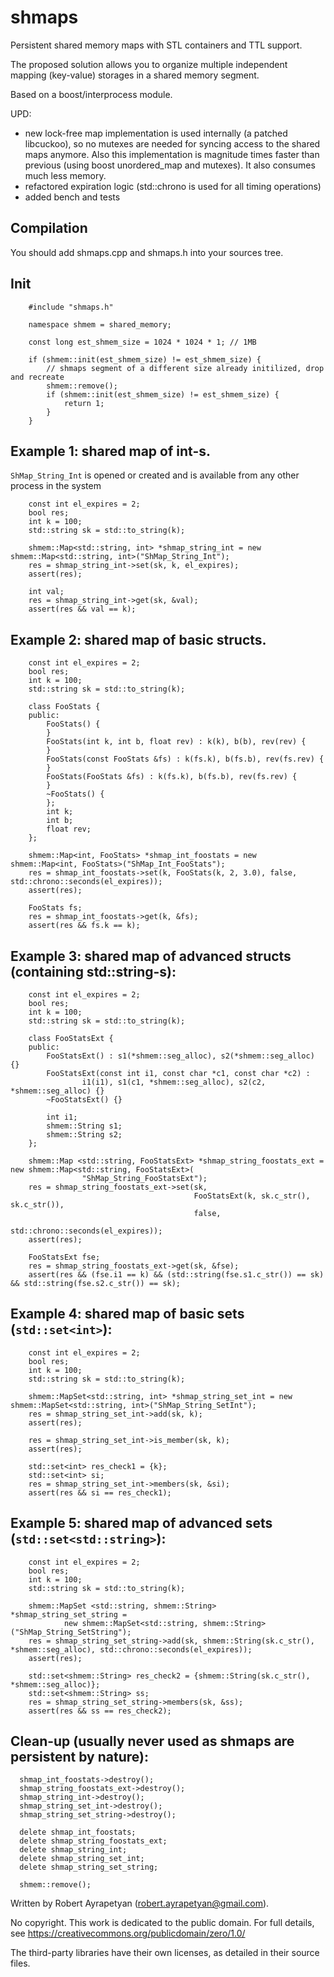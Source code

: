 # shmaps
Persistent shared memory maps with STL containers and TTL support.

The proposed solution allows you to organize multiple independent mapping (key-value) storages in a shared memory segment.

Based on a boost/interprocess module.

UPD:
- new lock-free map implementation is used internally (a patched libcuckoo), so no mutexes are needed for syncing access to the shared maps anymore. 
Also this implementation is magnitude times faster than previous (using boost unordered_map and mutexes).
It also consumes much less memory.
- refactored expiration logic (std::chrono is used for all timing operations)
- added bench and tests


## Compilation
You should add shmaps.cpp and shmaps.h into your sources tree.

## Init
```
    #include "shmaps.h"
    
    namespace shmem = shared_memory;
    
    const long est_shmem_size = 1024 * 1024 * 1; // 1MB
    
    if (shmem::init(est_shmem_size) != est_shmem_size) {
        // shmaps segment of a different size already initilized, drop and recreate
        shmem::remove();
        if (shmem::init(est_shmem_size) != est_shmem_size) {
            return 1;
        }
    }
```

## Example 1: shared map of int-s.
`ShMap_String_Int` is opened or created and is available from any other process in the system
```
    const int el_expires = 2;
    bool res;
    int k = 100;
    std::string sk = std::to_string(k);
    
    shmem::Map<std::string, int> *shmap_string_int = new shmem::Map<std::string, int>("ShMap_String_Int");
    res = shmap_string_int->set(sk, k, el_expires);
    assert(res);
    
    int val;
    res = shmap_string_int->get(sk, &val);
    assert(res && val == k);
```

## Example 2: shared map of basic structs.
```
    const int el_expires = 2;
    bool res;
    int k = 100;
    std::string sk = std::to_string(k);
    
    class FooStats {
    public:
        FooStats() {
        }
        FooStats(int k, int b, float rev) : k(k), b(b), rev(rev) {
        }
        FooStats(const FooStats &fs) : k(fs.k), b(fs.b), rev(fs.rev) {
        }
        FooStats(FooStats &fs) : k(fs.k), b(fs.b), rev(fs.rev) {
        }
        ~FooStats() {
        };
        int k;
        int b;
        float rev;
    };
    
    shmem::Map<int, FooStats> *shmap_int_foostats = new shmem::Map<int, FooStats>("ShMap_Int_FooStats");
    res = shmap_int_foostats->set(k, FooStats(k, 2, 3.0), false, std::chrono::seconds(el_expires));
    assert(res);
    
    FooStats fs;
    res = shmap_int_foostats->get(k, &fs);
    assert(res && fs.k == k);
```

## Example 3: shared map of advanced structs (containing std::string-s):
```
    const int el_expires = 2;
    bool res;
    int k = 100;
    std::string sk = std::to_string(k);
    
    class FooStatsExt {
    public:
        FooStatsExt() : s1(*shmem::seg_alloc), s2(*shmem::seg_alloc) {}
        FooStatsExt(const int i1, const char *c1, const char *c2) :
                i1(i1), s1(c1, *shmem::seg_alloc), s2(c2, *shmem::seg_alloc) {}
        ~FooStatsExt() {}

        int i1;
        shmem::String s1;
        shmem::String s2;
    };
    
    shmem::Map <std::string, FooStatsExt> *shmap_string_foostats_ext = new shmem::Map<std::string, FooStatsExt>(
                "ShMap_String_FooStatsExt");
    res = shmap_string_foostats_ext->set(sk,
                                         FooStatsExt(k, sk.c_str(), sk.c_str()),
                                         false,
                                         std::chrono::seconds(el_expires));
    assert(res);
    
    FooStatsExt fse;
    res = shmap_string_foostats_ext->get(sk, &fse);
    assert(res && (fse.i1 == k) && (std::string(fse.s1.c_str()) == sk) && std::string(fse.s2.c_str()) == sk);
```

## Example 4: shared map of basic sets (`std::set<int>`):
```
    const int el_expires = 2;
    bool res;
    int k = 100;
    std::string sk = std::to_string(k);
    
    shmem::MapSet<std::string, int> *shmap_string_set_int = new shmem::MapSet<std::string, int>("ShMap_String_SetInt");
    res = shmap_string_set_int->add(sk, k);
    assert(res);
    
    res = shmap_string_set_int->is_member(sk, k);
    assert(res);
    
    std::set<int> res_check1 = {k};
    std::set<int> si;
    res = shmap_string_set_int->members(sk, &si);
    assert(res && si == res_check1);
```

## Example 5: shared map of advanced sets (`std::set<std::string>`):
```
    const int el_expires = 2;
    bool res;
    int k = 100;
    std::string sk = std::to_string(k);
    
    shmem::MapSet <std::string, shmem::String> *shmap_string_set_string =
            new shmem::MapSet<std::string, shmem::String>("ShMap_String_SetString");
    res = shmap_string_set_string->add(sk, shmem::String(sk.c_str(), *shmem::seg_alloc), std::chrono::seconds(el_expires));
    assert(res);
    
    std::set<shmem::String> res_check2 = {shmem::String(sk.c_str(), *shmem::seg_alloc)};
    std::set<shmem::String> ss;
    res = shmap_string_set_string->members(sk, &ss);
    assert(res && ss == res_check2);
```

## Clean-up (usually never used as shmaps are persistent by nature):
```
  shmap_int_foostats->destroy();
  shmap_string_foostats_ext->destroy();
  shmap_string_int->destroy();
  shmap_string_set_int->destroy();
  shmap_string_set_string->destroy();
  
  delete shmap_int_foostats;
  delete shmap_string_foostats_ext;
  delete shmap_string_int;
  delete shmap_string_set_int;
  delete shmap_string_set_string;
  
  shmem::remove();
```

Written by Robert Ayrapetyan (robert.ayrapetyan@gmail.com).

No copyright. This work is dedicated to the public domain.
For full details, see https://creativecommons.org/publicdomain/zero/1.0/

The third-party libraries have their own licenses, as detailed in their source files.
